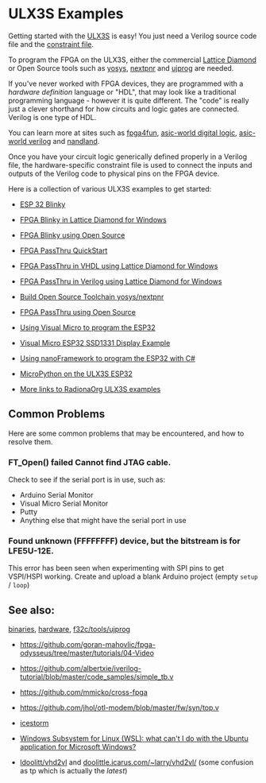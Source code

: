 # ULX3S Examples

Getting started with the [ULX3S](https://radiona.org/ulx3s/) is easy! You just need a Verilog source code file and the [constraint file](./doc/constraints/ulx3s_v20.lpf). 

To program the FPGA on the ULX3S, either the commercial [Lattice Diamond](http://www.latticesemi.com/latticediamond) or Open Source tools such as [yosys](https://github.com/YosysHQ/yosys), [nextpnr](https://github.com/YosysHQ/nextpnr) and  [ujprog](https://github.com/f32c/tools/tree/master/ujprog) are needed.

If you've never worked with FPGA devices, they are programmed with a _hardware definition_ language or "HDL", that may look like a traditional programming language - however it is quite different. The "code" is really just a clever shorthand for how circuits and logic gates are connected. Verilog is one type of HDL. 

You can learn more at sites such as [fpga4fun](http://www.fpga4fun.com/), [asic-world digital logic](http://www.asic-world.com/digital/tutorial.html), [asic-world verilog](http://www.asic-world.com/verilog/veritut.html) and [nandland](https://www.nandland.com/verilog/tutorials/index.html).

Once you have your circuit logic generically defined properly in a Verilog file, the hardware-specific constraint file is used to connect the inputs and outputs of the Verilog code to physical pins on the FPGA device.

Here is a collection of various ULX3S examples to get started:

* [ESP 32 Blinky](./blinky/ESP32/README.md)

* [FPGA Blinky in Lattice Diamond for Windows](./blinky/Diamond/README.md)

* [FPGA Blinky using Open Source](./blinky/OpenSource/README.md)

* [FPGA PassThru QuickStart](./passthru/README.md#quick-start-fpga-passthru)

* [FPGA PassThru in VHDL using Lattice Diamond for Windows](./passthru/Diamond/README.md)

* [FPGA PassThru in Verilog using Lattice Diamond for Windows](./passthru/DiamondVerilog/README.md)

* [Build Open Source Toolchain yosys/nextpnr](./OpenSource-toolchain/README.md)

* [FPGA PassThru using Open Source](./passthru/OpenSource/README.md)

* [Using Visual Micro to program the ESP32](./VisualMicro/README.md)

* [Visual Micro ESP32 SSD1331 Display Example](./VisualMicro-SSD1331-Display/README.md)

* [Using nanoFramework to program the ESP32 with C#](./passthru/nanoFramework/README.md)

* [MicroPython on the ULX3S ESP32](./MicroPython/README.md)

* [More links to RadionaOrg ULX3S examples](https://github.com/RadionaOrg/ulx3s-links/blob/master/README.md) 

## Common Problems

Here are some common problems that may be encountered, and how to resolve them.

### FT_Open() failed Cannot find JTAG cable.
Check to see if the serial port is in use, such as:
* Arduino Serial Monitor
* Visual Micro Serial Monitor
* Putty
* Anything else that might have the serial port in use

### Found unknown (FFFFFFFF) device, but the bitstream is for LFE5U-12E.

This error has been seen when experimenting with SPI pins to get VSPI/HSPI working. Create and upload a blank Arduino project (empty `setup` / `loop`)

## See also: 

[binaries](./bin/README.md), [hardware](https://github.com/emard/ulx3s), [f32c/tools/ujprog](https://github.com/f32c/tools/tree/master/ujprog)

* https://github.com/goran-mahovlic/fpga-odysseus/tree/master/tutorials/04-Video

* https://github.com/albertxie/iverilog-tutorial/blob/master/code_samples/simple_tb.v

* https://github.com/mmicko/cross-fpga

* https://github.com/jhol/otl-modem/blob/master/fw/syn/top.v

* [icestorm](http://www.clifford.at/icestorm/)

* [Windows Subsystem for Linux (WSL): what can't I do with the Ubuntu application for Microsoft Windows?](https://askubuntu.com/questions/1051525/windows-subsystem-for-linux-wsl-what-cant-i-do-with-the-ubuntu-application-f)

* [ldoolitt/vhd2vl](https://github.com/ldoolitt/vhd2vl) and [doolittle.icarus.com/~larry/vhd2vl/](http://doolittle.icarus.com/~larry/vhd2vl/) (some confusion as tp which is actually the _latest_) 

